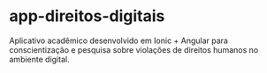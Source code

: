 # app-direitos-digitais
Aplicativo acadêmico desenvolvido em Ionic + Angular para conscientização e pesquisa sobre violações de direitos humanos no ambiente digital.
